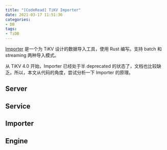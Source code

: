 ```yaml
---
title: "[CodeRead] TiKV Importer"
date: 2021-03-17 11:51:36
categories:
- DB
tags:
- TiDB
---
```


[Importer](https://github.com/tikv/importer) 是一个为 TiKV 设计的数据导入工具，使用 Rust 编写。支持 batch 和 streaming 两种导入模式。

从 TiKV 4.0 开始，Importer 已经处于半 deprecated 的状态了，文档也比较缺乏。所以，本文从代码的角度，尝试分析一下 Importer 的原理。   

## Server

## Service

## Importer

## Engine